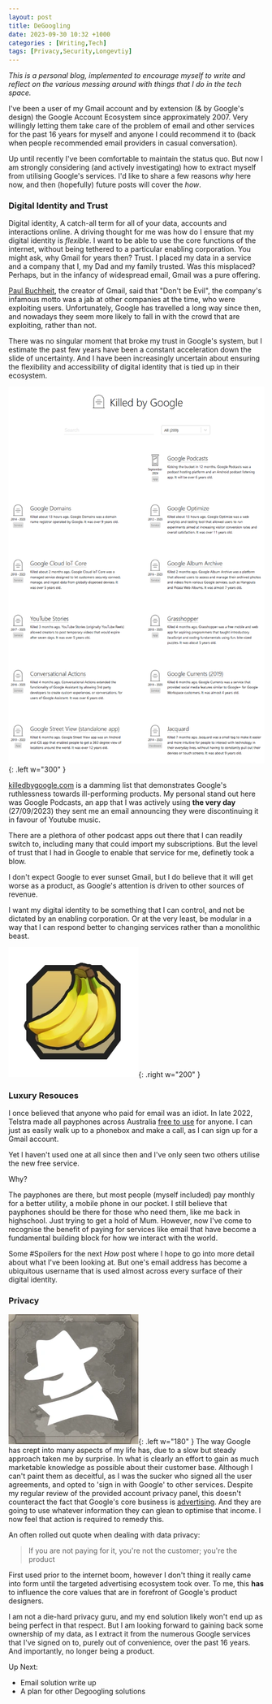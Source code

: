 ```yaml
---
layout: post
title: DeGoogling
date: 2023-09-30 10:32 +1000
categories : [Writing,Tech]
tags: [Privacy,Security,Longevtiy]
---
```


*This is a personal blog, implemented to encourage myself to write and reflect on the various messing around with things that I do in the tech space.*

I've been a user of my Gmail account and by extension (& by Google's design) the Google Account Ecosystem since approximately 2007. Very willingly letting them take care of the problem of email and other services for the past 16 years for myself and anyone I could recommend it to (back when people recommended email providers in casual conversation).


Up until recently I've been comfortable to maintain the status quo. But now I am strongly considering (and actively investigating) how to extract myself from utilising Google's services. I'd like to share a few reasons *why* here now, and then (hopefully) future posts will cover the *how*.

### Digital Identity and Trust
Digital identity, A catch-all term for all of your data, accounts and interactions online. A driving thought for me was how do I ensure that my digital identity is *flexible*. I want to be able to use the core functions of the internet, without being tethered to a particular enabling corporation. You might ask, why Gmail for years then? Trust. I placed my data in a service and a company that I, my Dad and my family trusted. Was this misplaced? Perhaps, but in the infancy of widespread email, Gmail was a pure offering.

[Paul Buchheit](https://en.wikipedia.org/wiki/Paul_Buchheit), the creator of Gmail, said that "Don't be Evil", the company's infamous motto was a jab at other companies at the time, who were exploiting users. Unfortunately, Google has travelled a long way since then, and nowadays they seem more likely to fall in with the crowd that are exploiting, rather than not.

There was no singular moment that broke my trust in Google's system, but I estimate the past few years have been a constant acceleration down the  slide of uncertainty. And I have been increasingly uncertain about ensuring the flexibility and accessibility of digital identity that is tied up in their ecosystem.

![Killed By Google](/assets/img/posts/killed-by-google.png){: .left w="300" }


 [killedbygoogle.com](https://killedbygoogle.com) is a damming list that demonstrates Google's ruthlessness towards ill-performing products. My personal stand out here was Google Podcasts, an app that I was actively using **the very day** (27/09/2023) they sent me an email announcing they were discontinuing it in favour of Youtube music. 
 
 There are a plethora of other podcast apps out there that I can readily switch to, including many that could import my subscriptions. But the level of trust that I had in Google to enable that service for me, definetly took a blow.
 
I don't expect Google to ever sunset Gmail, but I do believe that it will  get worse as a product, as Google's attention is driven to other sources of revenue.

I want my digital identity to be something that I can control, and not be dictated by an enabling corporation. Or at the very least, be modular in a way that I can respond better to changing services rather than a monolithic beast.

![Banana](/assets/img/posts/bananas.webp){: .right w="200" }

### Luxury Resouces
I once believed that anyone who paid for email was an idiot.
In late 2022, Telstra made all payphones across Australia [free to use](https://www.telstra.com.au/exchange/payphones-free-for-calls-australia) for anyone. I can just as easily walk up to a phonebox and make a call, as I can sign up for a Gmail account.

Yet I haven't used one at all since then and I've only seen two others utilise the new free service.

Why?

The payphones are there, but most people (myself included) pay monthly for a better utility, a mobile phone in our pocket. I still believe that payphones should be there for those who need them, like me back in highschool. Just trying to get a hold of Mum. However, now I've come to recognise the benefit of paying for services like email that have become a fundamental building block for how we interact with the world.

Some #Spoilers for the next *How* post where I hope to go into more detail about what I've been looking at. But one's email address has become a ubiquitous username that is used almost across every surface of their digital identity.


### Privacy
![Spy](/assets/img/posts/spy.webp){: .left w="180" }
The way Google has crept into many aspects of my life has, due to a slow but steady approach taken me by surprise. In what is clearly an effort to gain as much marketable knowledge as possible about their customer base. Although I can't paint them as deceitful, as I was the sucker who signed all the user agreements, and opted to 'sign in with Google' to other services. Despite my regular review of the provided account privacy panel, this doesn't counteract the fact that Google's core business is [advertising](https://about.google/how-our-business-works/). And they are going to use whatever information they can glean to optimise that income. I now feel that action is required to remedy this.

An often rolled out quote when dealing with data privacy:
> If you are not paying for it, you're not the customer; you're the product

 First used prior to the internet boom, however I don't thing it really came into form until the targeted advertising ecosystem took over. To me, this **has** to influence the core values that are in forefront of Google's product designers.
 
I am not a die-hard privacy guru, and my end solution likely won't end up as being perfect in that respect. But I am looking forward to gaining back some ownership of my data, as I extract it from the numerous Google services that I've signed on to, purely out of convenience, over the past 16 years. And importantly, no longer being a product.

Up Next:
* Email solution write up
* A plan for other Degoogling solutions